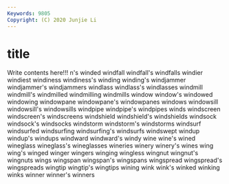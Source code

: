 ```yaml
---
Keywords: 9805
Copyright: (C) 2020 Junjie Li
---
```


# title

Write contents here!!!
n's
winded 
windfall 
windfall's 
windfalls 
windier 
windiest 
windiness 
windiness's 
winding 
winding's
windjammer 
windjammer's 
windjammers 
windlass 
windlass's 
windlasses 
windmill 
windmill's 
windmilled 
windmilling
windmills 
window 
window's 
windowed 
windowing 
windowpane 
windowpane's 
windowpanes 
windows 
windowsill
windowsill's 
windowsills 
windpipe 
windpipe's 
windpipes 
winds 
windscreen 
windscreen's 
windscreens 
windshield
windshield's 
windshields 
windsock 
windsock's 
windsocks 
windstorm 
windstorm's 
windstorms 
windsurf 
windsurfed
windsurfing 
windsurfing's 
windsurfs 
windswept 
windup 
windup's 
windups 
windward 
windward's 
windy
wine 
wine's 
wined 
wineglass 
wineglass's 
wineglasses 
wineries 
winery 
winery's 
wines
wing 
wing's 
winged 
winger 
wingers 
winging 
wingless 
wingnut 
wingnut's 
wingnuts
wings 
wingspan 
wingspan's 
wingspans 
wingspread 
wingspread's 
wingspreads 
wingtip 
wingtip's 
wingtips
wining 
wink 
wink's 
winked 
winking 
winks 
winner 
winner's 
winners 
